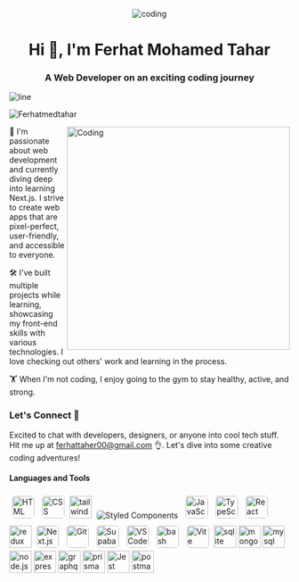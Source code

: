 

<p  align="center"> <img alt='coding' src="https://user-images.githubusercontent.com/74038190/238355349-7d484dc9-68a9-4ee6-a767-aea59035c12d.gif" />
 </p>


<h1 align="center">Hi 👋, I'm Ferhat Mohamed Tahar</h1>


<h3 align="center">A Web Developer on an exciting coding journey</h3>
<img alt='line' src="https://user-images.githubusercontent.com/74038190/212284100-561aa473-3905-4a80-b561-0d28506553ee.gif" />

<p align="left"> <img src="https://komarev.com/ghpvc/?username=Ferhatmedtahar&label=Profile%20views&color=0e75b6&style=flat" alt="Ferhatmedtahar" /> </p>

<img alt="Coding" align="right" 
  style="width:400px ;" src="https://i.giphy.com/media/v1.Y2lkPTc5MGI3NjExM3JsbG9vMTZ6OHE1ajAzYXppczY1ZnlxZGg2NXN4NmpkazA4Z2UxYSZlcD12MV9pbnRlcm5hbF9naWZfYnlfaWQmY3Q9Zw/SWoSkN6DxTszqIKEqv/giphy.gif"/>


<p align="left">
🚀 I'm passionate about web development and currently diving deep into learning Next.js. I strive to create web apps that are pixel-perfect, user-friendly, and accessible to everyone.
</p>

<p align="left">
🛠️ I've built multiple projects while learning, showcasing my front-end skills with various technologies. I love checking out others' work and learning in the process.
</p>

<p align="left">
🏋️ When I'm not coding, I enjoy going to the gym to stay healthy, active, and strong.
</p>

<h3 align="left">Let's Connect 🤝</h3>

<p align="left">
Excited to chat with developers, designers, or anyone into cool tech stuff. Hit me up at <a href="mailto:ferhattaher00@gmail.com">ferhattaher00@gmail.com</a> 👌. Let's dive into some creative coding adventures!
</p>

<h4 align="left">Languages and Tools</h4>
<p align="left">
    <img src="https://skillicons.dev/icons?i=html" alt="HTML" width="40" height="40" style="border-radius: 10px; padding: 5px;" />
<!-- styling -->
 <img src="https://skillicons.dev/icons?i=css" alt="CSS" width="40" height="40" style="border-radius: 10px; padding: 5px;" />
  <img src="https://skillicons.dev/icons?i=tailwind" alt="tailwind" width="40" height="40"/>
<img src="https://skillicons.dev/icons?i=styledcomponents" alt="Styled Components" style="border-radius: 10px; padding: 5px;" />

 <!--javascript and typescript--> 
 <img src="https://skillicons.dev/icons?i=js" alt="JavaScript" width="40" height="40" style="border-radius: 10px; padding: 5px;" />
     <img src="https://skillicons.dev/icons?i=ts" alt="TypeScript" width="40" height="40" style="border-radius: 10px; padding: 5px;" />

<!--react-->
   <img src="https://skillicons.dev/icons?i=react" alt="React" width="40" height="40" style="border-radius: 10px; padding: 5px;" />
 <img src="https://skillicons.dev/icons?i=redux" alt="redux" width="40" height="40"/> 
 <img src="https://skillicons.dev/icons?i=nextjs" alt="Next.js" width="40" height="40" style="border-radius: 10px; padding: 5px;" />

<!--tools-->
  <img src="https://skillicons.dev/icons?i=git" alt="Git" width="40" height="40" style="border-radius: 10px; padding: 5px;" />
    <img src="https://skillicons.dev/icons?i=supabase" alt="Supabase" width="40" height="40" style="border-radius: 10px; padding: 5px;" />
    <img src="https://skillicons.dev/icons?i=vscode" alt="VS Code" width="40" height="40" style="border-radius: 10px; padding: 5px;" />
    <img src="https://skillicons.dev/icons?i=bash" alt="bash" width="40" height="40" style="border-radius: 10px; padding: 5px;" />
    <img src="https://skillicons.dev/icons?i=vite" alt="Vite" width="40" height="40" style="border-radius: 10px; padding: 5px;" />
 <img src="https://skillicons.dev/icons?i=sqlite" alt="sqlite" width="40" height="40"/>
 <img src="https://skillicons.dev/icons?i=mongodb" alt="mongodb" width="40" height="40"/>
 <img src="https://skillicons.dev/icons?i=mysql" alt="mysql" width="40" height="40"/>
<img src="https://skillicons.dev/icons?i=nodejs" alt="node.js" width="40" height="40"/>
<img src="https://skillicons.dev/icons?i=express" alt="express.js" width="40" height="40"/>
<img src="https://skillicons.dev/icons?i=graphql" alt="graphql" width="40" height="40"/>
<img src="https://skillicons.dev/icons?i=prisma" alt="prisma" width="40" height="40"/>
<img src="https://skillicons.dev/icons?i=jest" alt="Jest" width="40" height="40"/>
<img src="https://skillicons.dev/icons?i=postman" alt="postman" width="40" height="40"/>


</p>


